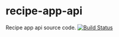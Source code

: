 # recipe-app-api
Recipe app api source code.
[![Build Status](https://www.travis-ci.com/ngirimana/recipe-app-api.svg?branch=master)](https://www.travis-ci.com/ngirimana/recipe-app-api)
